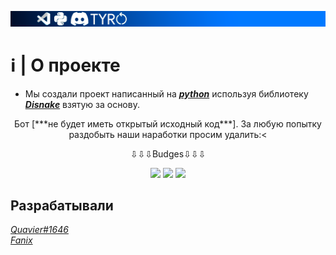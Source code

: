 ![TYRO BOT](assets/banner.png)
# ℹ | О проекте
- Мы создали проект написанный на [***python***](https://www.presenta.cc/lib) используя библиотеку [***Disnake***](https://docs.disnake.dev/en/latest/index.html) взятую за основу.


<p align="center">
    Бот [***не будет иметь открытый исходный код***]. За любую попытку раздобыть наши наработки просим удалить:<
    
<p align="center">
    ⇩⇩⇩Budges⇩⇩⇩
<p align="center">
    <img src=https://badgen.net/badge/disnake/%202.5.2%20/:color?icon=discord>
    <img src=https://badgen.net/badge/Python/3.10.6/green/?icon=visualstudio>
    <img src=https://badgen.net/discord/members/cyZh7xPn2G/?icon=discord>


## Разрабатывали
[*Quavier#1646*](https://github.com/Quavier)\
[*Fanix*](????????)
